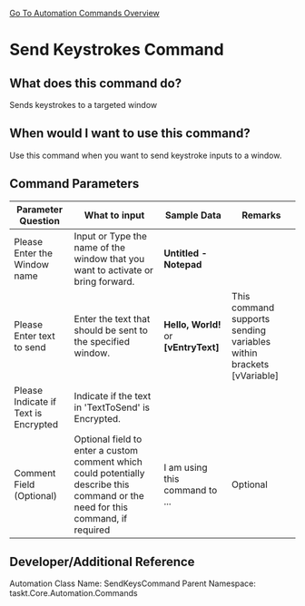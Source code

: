 <!--TITLE: Send Keystrokes Command -->
<!-- SUBTITLE: a command in the Input Commands group. -->
[Go To Automation Commands Overview](/automation-commands)


# Send Keystrokes Command


## What does this command do?
Sends keystrokes to a targeted window


## When would I want to use this command?
Use this command when you want to send keystroke inputs to a window.


## Command Parameters
| Parameter Question   	| What to input  	|  Sample Data 	| Remarks  	|
| ---                    | ---               | ---           | ---       |
|Please Enter the Window name|Input or Type the name of the window that you want to activate or bring forward.|**Untitled - Notepad**||
|Please Enter text to send|Enter the text that should be sent to the specified window.|**Hello, World!** or **[vEntryText]**|This command supports sending variables within brackets [vVariable]|
|Please Indicate if Text is Encrypted|Indicate if the text in 'TextToSend' is Encrypted.|||
|Comment Field (Optional)|Optional field to enter a custom comment which could potentially describe this command or the need for this command, if required|I am using this command to ...|Optional|


## Developer/Additional Reference
Automation Class Name: SendKeysCommand
Parent Namespace: taskt.Core.Automation.Commands
